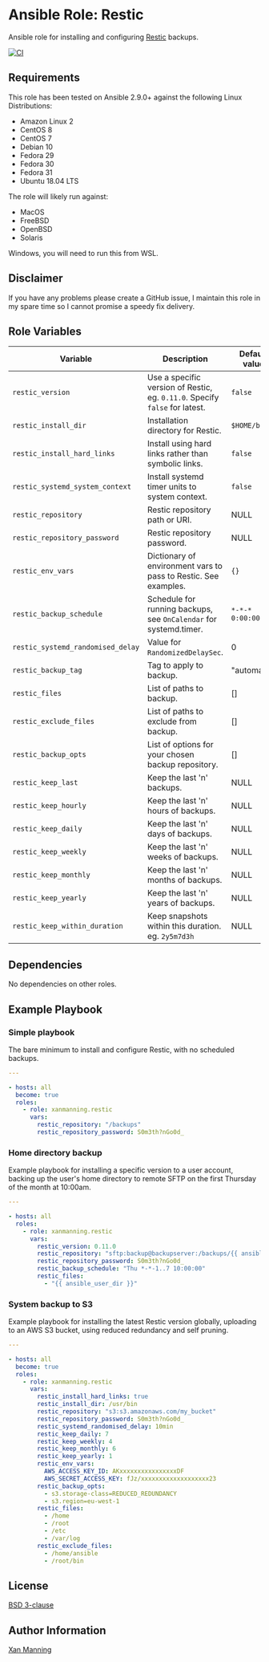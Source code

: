 # Ansible Role: Restic

Ansible role for installing and configuring [Restic](https://restic.net/) backups.

[![CI](https://github.com/PyratLabs/ansible-role-restic/actions/workflows/ci.yml/badge.svg)](https://github.com/PyratLabs/ansible-role-restic/actions/workflows/ci.yml)

## Requirements

This role has been tested on Ansible 2.9.0+ against the following Linux Distributions:

  - Amazon Linux 2
  - CentOS 8
  - CentOS 7
  - Debian 10
  - Fedora 29
  - Fedora 30
  - Fedora 31
  - Ubuntu 18.04 LTS

The role will likely run against:

  - MacOS
  - FreeBSD
  - OpenBSD
  - Solaris

Windows, you will need to run this from WSL.

## Disclaimer

If you have any problems please create a GitHub issue, I maintain this role in
my spare time so I cannot promise a speedy fix delivery.

## Role Variables

| Variable                          | Description                                                                 | Default value   |
|-----------------------------------|-----------------------------------------------------------------------------|-----------------|
| `restic_version`                  | Use a specific version of Restic, eg. `0.11.0`. Specify `false` for latest. | `false`         |
| `restic_install_dir`              | Installation directory for Restic.                                          | `$HOME/bin`     |
| `restic_install_hard_links`       | Install using hard links rather than symbolic links.                        | `false`         |
| `restic_systemd_system_context`   | Install systemd timer units to system context.                              | `false`         |
| `restic_repository`               | Restic repository path or URI.                                              | NULL            |
| `restic_repository_password`      | Restic repository password.                                                 | NULL            |
| `restic_env_vars`                 | Dictionary of environment vars to pass to Restic. See examples.             | `{}`            |
| `restic_backup_schedule`          | Schedule for running backups, see `OnCalendar` for systemd.timer.           | `*-*-* 0:00:00` |
| `restic_systemd_randomised_delay` | Value for `RandomizedDelaySec`.                                             | 0               |
| `restic_backup_tag`               | Tag to apply to backup.                                                     | "automatic"     |
| `restic_files`                    | List of paths to backup.                                                    | []              |
| `restic_exclude_files`            | List of paths to exclude from backup.                                       | []              |
| `restic_backup_opts`              | List of options for your chosen backup repository.                          | []              |
| `restic_keep_last`                | Keep the last 'n' backups.                                                  | NULL            |
| `restic_keep_hourly`              | Keep the last 'n' hours of backups.                                         | NULL            |
| `restic_keep_daily`               | Keep the last 'n' days of backups.                                          | NULL            |
| `restic_keep_weekly`              | Keep the last 'n' weeks of backups.                                         | NULL            |
| `restic_keep_monthly`             | Keep the last 'n' months of backups.                                        | NULL            |
| `restic_keep_yearly`              | Keep the last 'n' years of backups.                                         | NULL            |
| `restic_keep_within_duration`     | Keep snapshots within this duration. eg. `2y5m7d3h`                         | NULL            |

## Dependencies

No dependencies on other roles.

## Example Playbook

### Simple playbook

The bare minimum to install and configure Restic, with no scheduled backups.

```yaml
---

- hosts: all
  become: true
  roles:
    - role: xanmanning.restic
      vars:
        restic_repository: "/backups"
        restic_repository_password: S0m3th?nGo0d_
```

### Home directory backup

Example playbook for installing a specific version to a user account, backing
up the user's home directory to remote SFTP on the first Thursday of the month
at 10:00am.

```yaml
---

- hosts: all
  roles:
    - role: xanmanning.restic
      vars:
        restic_version: 0.11.0
        restic_repository: "sftp:backup@backupserver:/backups/{{ ansible_user }}"
        restic_repository_password: S0m3th?nGo0d_
        restic_backup_schedule: "Thu *-*-1..7 10:00:00"
        restic_files:
          - "{{ ansible_user_dir }}"
```

### System backup to S3

Example playbook for installing the latest Restic version globally, uploading
to an AWS S3 bucket, using reduced redundancy and self pruning.

```yaml
---

- hosts: all
  become: true
  roles:
    - role: xanmanning.restic
      vars:
        restic_install_hard_links: true
        restic_install_dir: /usr/bin
        restic_repository: "s3:s3.amazonaws.com/my_bucket"
        restic_repository_password: S0m3th?nGo0d_
        restic_systemd_randomised_delay: 10min
        restic_keep_daily: 7
        restic_keep_weekly: 4
        restic_keep_monthly: 6
        restic_keep_yearly: 1
        restic_env_vars:
          AWS_ACCESS_KEY_ID: AKxxxxxxxxxxxxxxxxDF
          AWS_SECRET_ACCESS_KEY: fJz/xxxxxxxxxxxxxxxxxxx23
        restic_backup_opts:
          - s3.storage-class=REDUCED_REDUNDANCY
          - s3.region=eu-west-1
        restic_files:
          - /home
          - /root
          - /etc
          - /var/log
        restic_exclude_files:
          - /home/ansible
          - /root/bin

```

## License

[BSD 3-clause](LICENSE.txt)

## Author Information

[Xan Manning](https://xan.manning.io/)
